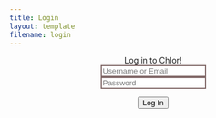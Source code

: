 ```yaml
---
title: Login
layout: template
filename: login
--- 
```

<html>
  <head><title>Chlor | Login</title></head>
  <style>
    .loginbox {
border-style: solid black;
      border-width:2px;
      text-align: center;
      }
   #text {
border-style: solid;
border-width: 2px;
border-color: #846c6b;
    }
  </style>
<body>
  <div class="loginbox">
  <center>Log in to Chlor!</center>
<input type="text" id="text" placeholder="Username or Email"><br>
<input type="password" id="text" placeholder="Password"><br>
  
  <input type="submit" id="button" value="Log In"><br>
  </div>
</body>
  
</html>
